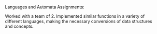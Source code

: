 Languages and Automata Assignments:

Worked with a team of 2. Implemented similar functions in a variety of different languages, making the necessary conversions of data structures and concepts.
